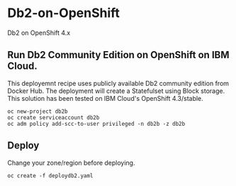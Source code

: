 # Db2-on-OpenShift
Db2 on OpenShift 4.x

## Run Db2 Community Edition on OpenShift on IBM Cloud.

This deployemnt recipe uses publicly available Db2 community edition from Docker Hub. The deployment will create a Statefulset using Block storage. This solution has been tested on IBM Cloud's OpenShift 4.3/stable. 

```
oc new-project db2b
oc create serviceaccount db2b
oc adm policy add-scc-to-user privileged -n db2b -z db2b
```

## Deploy
Change your zone/region before deploying.
```
oc create -f deploydb2.yaml
```
